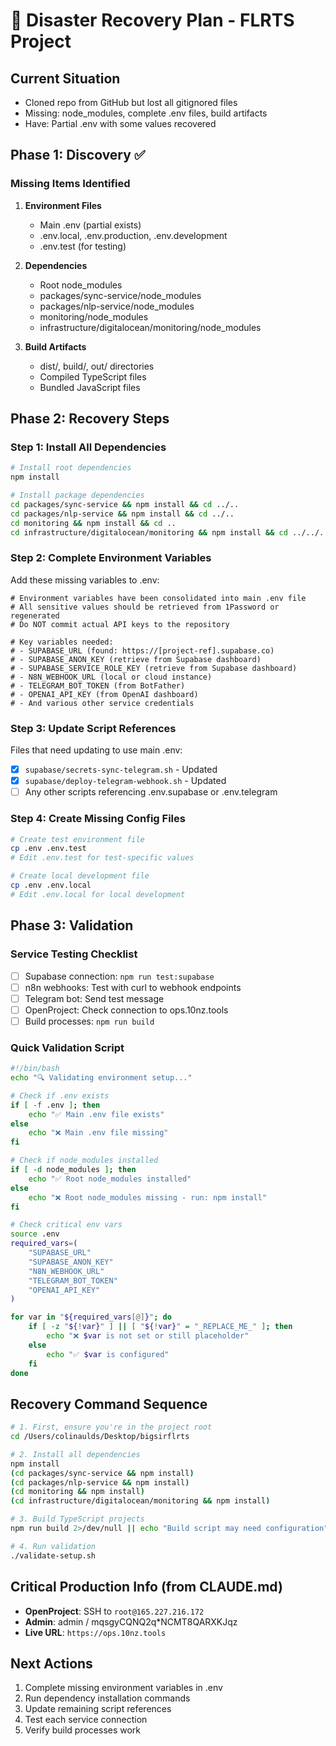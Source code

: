 # 🚨 Disaster Recovery Plan - FLRTS Project

## Current Situation

- Cloned repo from GitHub but lost all gitignored files
- Missing: node_modules, complete .env files, build artifacts
- Have: Partial .env with some values recovered

## Phase 1: Discovery ✅

### Missing Items Identified

1. **Environment Files**
   - Main .env (partial exists)
   - .env.local, .env.production, .env.development
   - .env.test (for testing)

2. **Dependencies**
   - Root node_modules
   - packages/sync-service/node_modules
   - packages/nlp-service/node_modules
   - monitoring/node_modules
   - infrastructure/digitalocean/monitoring/node_modules

3. **Build Artifacts**
   - dist/, build/, out/ directories
   - Compiled TypeScript files
   - Bundled JavaScript files

## Phase 2: Recovery Steps

### Step 1: Install All Dependencies

```bash
# Install root dependencies
npm install

# Install package dependencies
cd packages/sync-service && npm install && cd ../..
cd packages/nlp-service && npm install && cd ../..
cd monitoring && npm install && cd ..
cd infrastructure/digitalocean/monitoring && npm install && cd ../../..
```

### Step 2: Complete Environment Variables

Add these missing variables to .env:

```env
# Environment variables have been consolidated into main .env file
# All sensitive values should be retrieved from 1Password or regenerated
# Do NOT commit actual API keys to the repository

# Key variables needed:
# - SUPABASE_URL (found: https://[project-ref].supabase.co)
# - SUPABASE_ANON_KEY (retrieve from Supabase dashboard)
# - SUPABASE_SERVICE_ROLE_KEY (retrieve from Supabase dashboard)
# - N8N_WEBHOOK_URL (local or cloud instance)
# - TELEGRAM_BOT_TOKEN (from BotFather)
# - OPENAI_API_KEY (from OpenAI dashboard)
# - And various other service credentials
```

### Step 3: Update Script References

Files that need updating to use main .env:

- [x] `supabase/secrets-sync-telegram.sh` - Updated
- [x] `supabase/deploy-telegram-webhook.sh` - Updated
- [ ] Any other scripts referencing .env.supabase or .env.telegram

### Step 4: Create Missing Config Files

```bash
# Create test environment file
cp .env .env.test
# Edit .env.test for test-specific values

# Create local development file
cp .env .env.local
# Edit .env.local for local development
```

## Phase 3: Validation

### Service Testing Checklist

- [ ] Supabase connection: `npm run test:supabase`
- [ ] n8n webhooks: Test with curl to webhook endpoints
- [ ] Telegram bot: Send test message
- [ ] OpenProject: Check connection to ops.10nz.tools
- [ ] Build processes: `npm run build`

### Quick Validation Script

```bash
#!/bin/bash
echo "🔍 Validating environment setup..."

# Check if .env exists
if [ -f .env ]; then
    echo "✅ Main .env file exists"
else
    echo "❌ Main .env file missing"
fi

# Check if node_modules installed
if [ -d node_modules ]; then
    echo "✅ Root node_modules installed"
else
    echo "❌ Root node_modules missing - run: npm install"
fi

# Check critical env vars
source .env
required_vars=(
    "SUPABASE_URL"
    "SUPABASE_ANON_KEY"
    "N8N_WEBHOOK_URL"
    "TELEGRAM_BOT_TOKEN"
    "OPENAI_API_KEY"
)

for var in "${required_vars[@]}"; do
    if [ -z "${!var}" ] || [ "${!var}" = "_REPLACE_ME_" ]; then
        echo "❌ $var is not set or still placeholder"
    else
        echo "✅ $var is configured"
    fi
done
```

## Recovery Command Sequence

```bash
# 1. First, ensure you're in the project root
cd /Users/colinaulds/Desktop/bigsirflrts

# 2. Install all dependencies
npm install
(cd packages/sync-service && npm install)
(cd packages/nlp-service && npm install)
(cd monitoring && npm install)
(cd infrastructure/digitalocean/monitoring && npm install)

# 3. Build TypeScript projects
npm run build 2>/dev/null || echo "Build script may need configuration"

# 4. Run validation
./validate-setup.sh
```

## Critical Production Info (from CLAUDE.md)

- **OpenProject**: SSH to `root@165.227.216.172`
- **Admin**: admin / mqsgyCQNQ2q*NCMT8QARXKJqz
- **Live URL**: `https://ops.10nz.tools`

## Next Actions

1. Complete missing environment variables in .env
2. Run dependency installation commands
3. Update remaining script references
4. Test each service connection
5. Verify build processes work